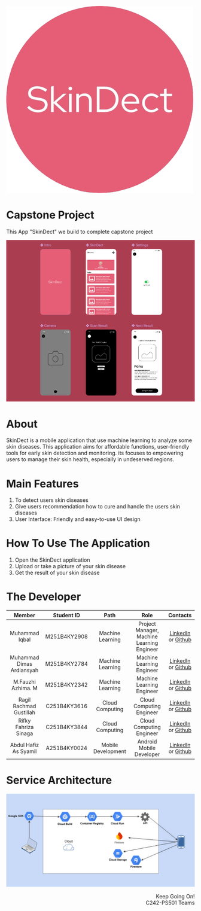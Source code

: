 ![image SkinDect](Logo/LogoSkinDect.png)


# Capstone Project

This App "SkinDect" we build to complete capstone project

![SkinDect](Logo/skindectfix.png)

# About

SkinDect is a mobile application that use machine learning to analyze some skin diseases. This application aims for affordable functions, user-friendly tools for early skin detection and monitoring. its focuses to empowering users to manage their skin health, especially in undeserved regions.

# Main Features

1. To detect users skin diseases
2. Give users recommendation how to cure and handle the users skin diseases
3. User Interface: Friendly and easy-to-use UI design

# How To Use The Application

1. Open the SkinDect application
2. Upload or take a picture of your skin disease
3. Get the result of your skin disease

# The Developer

|          Member           |  Student ID  |        Path        |                    Role                    |                                                       Contacts                                                        |
| :-----------------------: | :----------: | :----------------: | :----------------------------------------: | :-------------------------------------------------------------------------------------------------------------------: |
|      Muhammad Iqbal       | M251B4KY2908 |  Machine Learning  | Project Manager, Machine Learning Engineer |             [LinkedIn](https://www.linkedin.com/in/m-iqbal-cpu/) or [Github](https://github.com/ball-cpu)             |
| Muhammad Dimas Ardiansyah | M251B4KY2784 |  Machine Learning  |         Machine Learning Engineer          | [LinkedIn](https://www.linkedin.com/in/muhammad-dimas-ardiansyah-393b08258/) or [Github](https://github.com/0rigin4l) |
|    M.Fauzhi Azhima. M     | M251B4KY2342 |  Machine Learning  |         Machine Learning Engineer          |      [LinkedIn](https://www.linkedin.com/in/m-fauzhi-azhima-774891327/) or [Github](https://github.com/Fauzinih)      |
|  Ragil Rachmad Gustillah  | C251B4KY3616 |  Cloud Computing   |          Cloud Computing Engineer          |  [LinkedIn](https://www.linkedin.com/in/ragil-rachmad-gustillah-427532247/) or [Github](https://github.com/Rageels)   |
|   Rifky Fahriza Sinaga    | C251B4KY3844 |  Cloud Computing   |          Cloud Computing Engineer          |          [LinkedIn](https://www.linkedin.com/in/rifkysinaga/) or [Github](https://github.com/BubbleXProject)          |
|   Abdul Hafiz As Syamil   | A251B4KY0024 | Mobile Development |          Android Mobile Developer          |                                 [LinkedIn](https://www.linkedin.com/in/abdul-hafiz-as-syamil-30aaa7309) or [Github](https://github.com/assyamil)                                 |

# Service Architecture
![SkinDect](Logo/ServiceArchitecture.png)

<!-- # License -->

<!-- Distributed under the MIT License. See `LICENSE` for more information. -->

<p align="right"> Keep Going On!<br>  C242-PS501 Teams </p>
